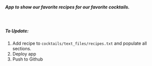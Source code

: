 ##### *App to show our favorite recipes for our favorite cocktails.*

<br /> 

##### **To Update:**
1. Add recipe to `cocktails/text_files/recipes.txt` and populate all sections.
2. Deploy app
3. Push to Github

